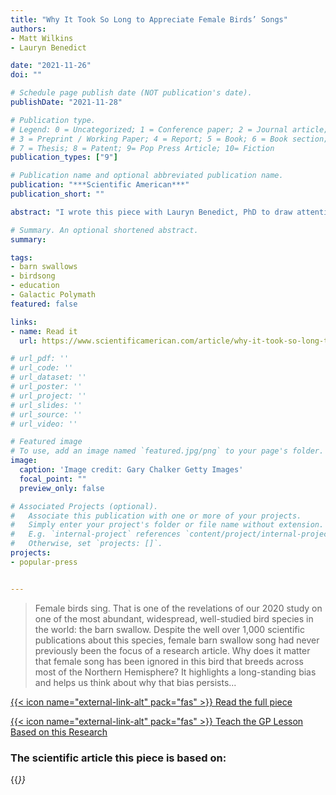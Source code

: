 ```yaml
---
title: "Why It Took So Long to Appreciate Female Birds’ Songs"
authors:
- Matt Wilkins
- Lauryn Benedict

date: "2021-11-26"
doi: ""

# Schedule page publish date (NOT publication's date).
publishDate: "2021-11-28"

# Publication type.
# Legend: 0 = Uncategorized; 1 = Conference paper; 2 = Journal article;
# 3 = Preprint / Working Paper; 4 = Report; 5 = Book; 6 = Book section;
# 7 = Thesis; 8 = Patent; 9= Pop Press Article; 10= Fiction
publication_types: ["9"]

# Publication name and optional abbreviated publication name.
publication: "***Scientific American***"
publication_short: ""

abstract: "I wrote this piece with Lauryn Benedict, PhD to draw attention to our 2020 study describing female barn swallow song for the first time, and the Grade 5-12 lesson we created from it."

# Summary. An optional shortened abstract.
summary:

tags:
- barn swallows
- birdsong
- education
- Galactic Polymath
featured: false

links:
- name: Read it
  url: https://www.scientificamerican.com/article/why-it-took-so-long-to-appreciate-female-birds-songs/

# url_pdf: ''
# url_code: ''
# url_dataset: ''
# url_poster: ''
# url_project: ''
# url_slides: ''
# url_source: ''
# url_video: ''

# Featured image
# To use, add an image named `featured.jpg/png` to your page's folder.
image:
  caption: 'Image credit: Gary Chalker Getty Images'
  focal_point: ""
  preview_only: false

# Associated Projects (optional).
#   Associate this publication with one or more of your projects.
#   Simply enter your project's folder or file name without extension.
#   E.g. `internal-project` references `content/project/internal-project/index.md`.
#   Otherwise, set `projects: []`.
projects:
- popular-press


---
```

> Female birds sing. That is one of the revelations of our 2020 study on one of the most abundant, widespread, well-studied bird species in the world: the barn swallow. Despite the well over 1,000 scientific publications about this species, female barn swallow song had never previously been the focus of a research article. Why does it matter that female song has been ignored in this bird that breeds across most of the Northern Hemisphere? It highlights a long-standing bias and helps us think about why that bias persists...


[{{< icon name="external-link-alt" pack="fas" >}} Read the full piece](https://www.scientificamerican.com/article/why-it-took-so-long-to-appreciate-female-birds-songs/)  

[{{< icon name="external-link-alt" pack="fas" >}} Teach the GP Lesson Based on this Research](https://www.galacticpolymath.com/lessons/1)

### The scientific article this piece is based on:
{{<cite page="publication/research/wilkins-2020" view= "1" >}}

